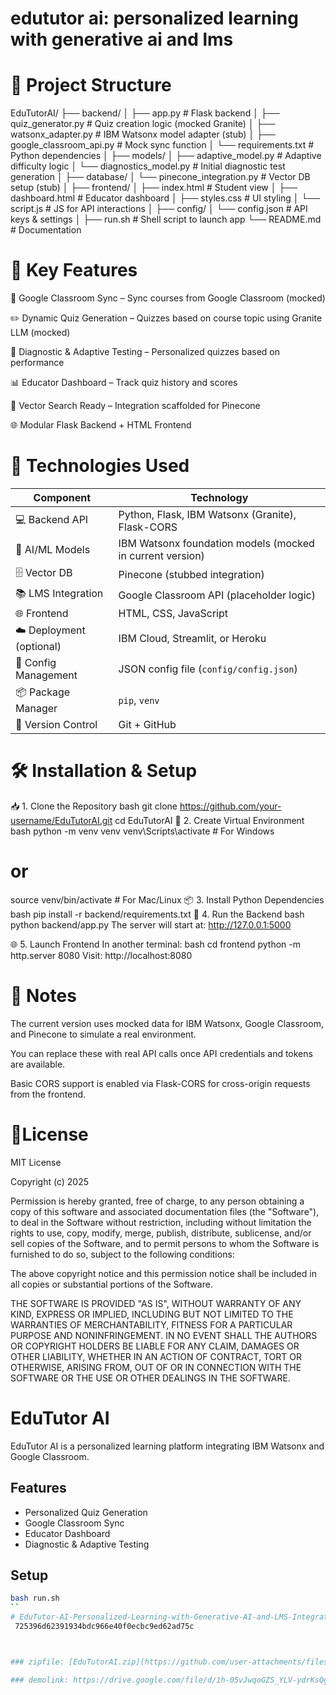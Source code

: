 # edututor ai: personalized learning with generative ai and lms



# 📁 Project Structure


EduTutorAI/
├── backend/
│   ├── app.py                   # Flask backend
│   ├── quiz_generator.py        # Quiz creation logic (mocked Granite)
│   ├── watsonx_adapter.py       # IBM Watsonx model adapter (stub)
│   ├── google_classroom_api.py  # Mock sync function
│   └── requirements.txt         # Python dependencies
│
├── models/
│   ├── adaptive_model.py        # Adaptive difficulty logic
│   └── diagnostics_model.py     # Initial diagnostic test generation
│
├── database/
│   └── pinecone_integration.py  # Vector DB setup (stub)
│
├── frontend/
│   ├── index.html               # Student view
│   ├── dashboard.html           # Educator dashboard
│   ├── styles.css               # UI styling
│   └── script.js                # JS for API interactions
│
├── config/
│   └── config.json              # API keys & settings
│
├── run.sh                       # Shell script to launch app
└── README.md                    # Documentation

# 📌 Key Features
🔄 Google Classroom Sync – Sync courses from Google Classroom (mocked)

✏️ Dynamic Quiz Generation – Quizzes based on course topic using Granite LLM (mocked)

🎯 Diagnostic & Adaptive Testing – Personalized quizzes based on performance

📊 Educator Dashboard – Track quiz history and scores

🧠 Vector Search Ready – Integration scaffolded for Pinecone

🌐 Modular Flask Backend + HTML Frontend

# 🔧 Technologies Used
| Component                | Technology                                                |
| ------------------------ | --------------------------------------------------------- |
| 💻 Backend API           | Python, Flask, IBM Watsonx (Granite), Flask-CORS          |
| 🧠 AI/ML Models          | IBM Watsonx foundation models (mocked in current version) |
| 🗄️ Vector DB            | Pinecone (stubbed integration)                            |
| 📚 LMS Integration       | Google Classroom API (placeholder logic)                  |
| 🌐 Frontend              | HTML, CSS, JavaScript                                     |
| ☁️ Deployment (optional) | IBM Cloud, Streamlit, or Heroku                           |
| 🔑 Config Management     | JSON config file (`config/config.json`)                   |
| 📦 Package Manager       | `pip`, `venv`                                             |
| 📁 Version Control       | Git + GitHub                                              |

# 🛠️ Installation & Setup
📥 1. Clone the Repository
bash
git clone https://github.com/your-username/EduTutorAI.git
cd EduTutorAI
🧪 2. Create Virtual Environment
bash
python -m venv venv
venv\Scripts\activate    # For Windows
# or
source venv/bin/activate  # For Mac/Linux
📦 3. Install Python Dependencies
bash
pip install -r backend/requirements.txt
🚀 4. Run the Backend
bash
python backend/app.py
The server will start at: http://127.0.0.1:5000

🌐 5. Launch Frontend
In another terminal:
bash
cd frontend
python -m http.server 8080
Visit: http://localhost:8080

# 🧠 Notes
The current version uses mocked data for IBM Watsonx, Google Classroom, and Pinecone to simulate a real environment.

You can replace these with real API calls once API credentials and tokens are available.

Basic CORS support is enabled via Flask-CORS for cross-origin requests from the frontend.

# 📄License
MIT License

Copyright (c) 2025 

Permission is hereby granted, free of charge, to any person obtaining a copy
of this software and associated documentation files (the "Software"), to deal
in the Software without restriction, including without limitation the rights
to use, copy, modify, merge, publish, distribute, sublicense, and/or sell
copies of the Software, and to permit persons to whom the Software is
furnished to do so, subject to the following conditions:

The above copyright notice and this permission notice shall be included in all
copies or substantial portions of the Software.

THE SOFTWARE IS PROVIDED "AS IS", WITHOUT WARRANTY OF ANY KIND, EXPRESS OR
IMPLIED, INCLUDING BUT NOT LIMITED TO THE WARRANTIES OF MERCHANTABILITY,
FITNESS FOR A PARTICULAR PURPOSE AND NONINFRINGEMENT. IN NO EVENT SHALL THE
AUTHORS OR COPYRIGHT HOLDERS BE LIABLE FOR ANY CLAIM, DAMAGES OR OTHER
LIABILITY, WHETHER IN AN ACTION OF CONTRACT, TORT OR OTHERWISE, ARISING FROM,
OUT OF OR IN CONNECTION WITH THE SOFTWARE OR THE USE OR OTHER DEALINGS IN THE
SOFTWARE.


# EduTutor AI

EduTutor AI is a personalized learning platform integrating IBM Watsonx and Google Classroom.

## Features
- Personalized Quiz Generation
- Google Classroom Sync
- Educator Dashboard
- Diagnostic & Adaptive Testing

## Setup
```bash
bash run.sh
``
# EduTutor-AI-Personalized-Learning-with-Generative-AI-and-LMS-Integration
 725396d62391934bdc966e40f0ecbc9ed62ad75c



### zipfile: [EduTutorAI.zip](https://github.com/user-attachments/files/21325237/EduTutorAI.zip)

### demolink: https://drive.google.com/file/d/1h-05vJwqoGZS_YLV-ydrKsQglwP3ZKhC/view?usp=sharing
